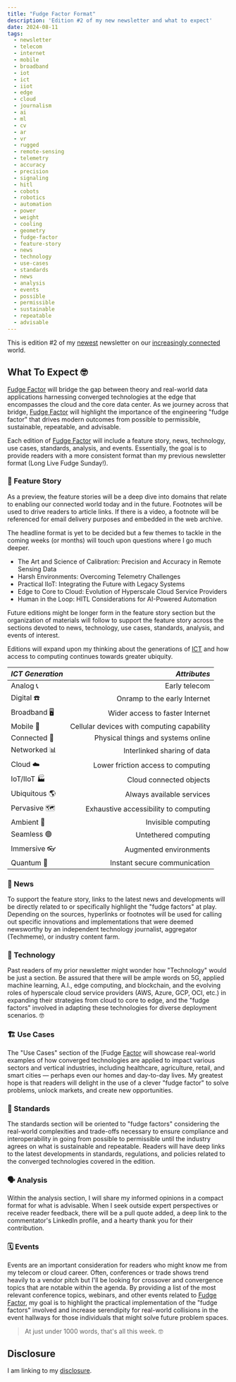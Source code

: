 ```yaml
---
title: "Fudge Factor Format"
description: 'Edition #2 of my new newsletter and what to expect'
date: 2024-08-11
tags:
  - newsletter
  - telecom
  - internet
  - mobile
  - broadband
  - iot
  - ict
  - iiot
  - edge
  - cloud
  - journalism
  - ai
  - ml
  - cv
  - ar
  - vr
  - rugged
  - remote-sensing
  - telemetry
  - accuracy
  - precision
  - signaling
  - hitl
  - cobots
  - robotics
  - automation
  - power
  - weight
  - cooling
  - geometry
  - fudge-factor
  - feature-story
  - news
  - technology
  - use-cases
  - standards
  - news
  - analysis
  - events
  - possible
  - permissible
  - sustainable
  - repeatable
  - advisable
---
```

This is edition #2 of my [newest](/archive/fudge-factor) newsletter on our [increasingly connected](/archive/increasingly-connected) world.

## What To Expect 🤓

[Fudge Factor](/) will bridge the gap between theory and real-world data applications harnessing converged technologies at the edge that encompasses the cloud and the core data center. As we journey across that bridge, [Fudge Factor](/) will highlight the importance of the engineering "fudge factor" that drives modern outcomes from possible to permissible, sustainable, repeatable, and advisable.

Each edition of [Fudge Factor](/) will include a feature story, news, technology, use cases, standards, analysis, and events. Essentially, the goal is to provide readers with a more consistent format than my previous newsletter format (Long Live Fudge Sunday!).

### 🔮 Feature Story

As a preview, the feature stories will be a deep dive into domains that relate to enabling our connected world today and in the future. Footnotes will be used to drive readers to article links. If there is a video, a footnote will be referenced for email delivery purposes and embedded in the web archive.

The headline format is yet to be decided but a few themes to tackle in the coming weeks (or months) will touch upon questions where I go much deeper.

* The Art and Science of Calibration: Precision and Accuracy in Remote Sensing Data
* Harsh Environments: Overcoming Telemetry Challenges
* Practical IIoT: Integrating the Future with Legacy Systems
* Edge to Core to Cloud: Evolution of Hyperscale Cloud Service Providers
* Human in the Loop: HITL Considerations for AI-Powered Automation

Future editions might be longer form in the feature story section but the organization of materials will follow to support the feature story across the sections devoted to news, technology, use cases, standards, analysis, and events of interest.

Editions will expand upon my thinking about the generations of [ICT](/topics/ict/) and how access to computing continues towards greater ubiquity.

| *ICT Generation*            | *Attributes* |
| :----------------------- | ------------: |
| Analog 📞 | Early telecom |
| Digital ☎️ | Onramp to the early Internet |
| Broadband 🖥️ | Wider access to faster Internet |
| Mobile 📶 | Cellular devices with computing capability |
| Connected 🛜 | Physical things and systems online |
| Networked 📊 | Interlinked sharing of data |
| Cloud ☁️ | Lower friction access to computing |
| IoT/IIoT 🏭 | Cloud connected objects |
| Ubiquitous 🌎 | Always available services |
| Pervasive 🗺️ | Exhaustive accessibility to computing |
| Ambient 👻 | Invisible computing |
| Seamless 🟢 | Untethered computing |
| Immersive 👓 | Augmented environments |
| Quantum 🔮 | Instant secure communication |

### 📰 News

To support the feature story, links to the latest news and developments will be directly related to or specifically highlight the "fudge factors" at play. Depending on the sources, hyperlinks or footnotes will be used for calling out specific innovations and implementations that were deemed newsworthy by an independent technology journalist, aggregator (Techmeme), or industry content farm.

### 🤖 Technology

Past readers of my prior newsletter might wonder how "Technology" would be just a section. Be assured that there will be ample words on 5G, applied machine learning, A.I., edge computing, and blockchain, and the evolving roles of hyperscale cloud service providers (AWS, Azure, GCP, OCI, etc.) in expanding their strategies from cloud to core to edge, and the "fudge factors" involved in adapting these technologies for diverse deployment scenarios. 🤓

### 🏗️ Use Cases

The "Use Cases" section of the [Fudge [Factor](/) will showcase real-world examples of how converged technologies are applied to impact various sectors and vertical industries, including healthcare, agriculture, retail, and smart cities — perhaps even our homes and day-to-day lives. My greatest hope is that readers will delight in the use of a clever "fudge factor" to solve problems, unlock markets, and create new opportunities.

### 📐 Standards

The standards section will be oriented to "fudge factors" considering the real-world complexities and trade-offs necessary to ensure compliance and interoperability in going from possible to permissible until the industry agrees on what is sustainable and repeatable. Readers will have deep links to the latest developments in standards, regulations, and policies related to the converged technologies covered in the edition.

### 🗣️ Analysis

Within the analysis section, I will share my informed opinions in a compact format for what is advisable. When I seek outside expert perspectives or receive reader feedback, there will be a pull quote added, a deep link to the commentator's LinkedIn profile, and a hearty thank you for their contribution.

### 🗓️ Events

Events are an important consideration for readers who might know me from my telecom or cloud career. Often, conferences or trade shows trend heavily to a vendor pitch but I'll be looking for crossover and convergence topics that are notable within the agenda. By providing a list of the most relevant conference topics, webinars, and other events related to [Fudge Factor](/), my goal is to highlight the practical implementation of the "fudge factors" involved and increase serendipity for real-world collisions in the event hallways for those individuals that might solve future problem spaces.

> At just under 1000 words, that's all this week. 🤓

## Disclosure

I am linking to my [disclosure](https://jaycuthrell.com/disclosure/).
